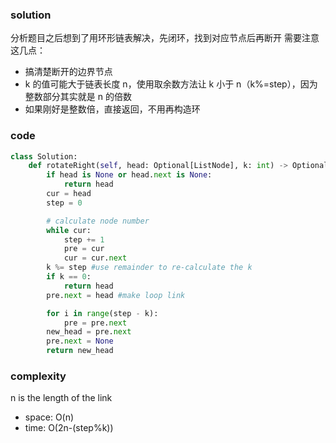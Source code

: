 ### solution

分析题目之后想到了用环形链表解决，先闭环，找到对应节点后再断开
需要注意这几点：

- 搞清楚断开的边界节点
- k 的值可能大于链表长度 n，使用取余数方法让 k 小于 n（k%=step），因为整数部分其实就是 n 的倍数
- 如果刚好是整数倍，直接返回，不用再构造环

### code

```python
class Solution:
    def rotateRight(self, head: Optional[ListNode], k: int) -> Optional[ListNode]:
        if head is None or head.next is None:
            return head
        cur = head
        step = 0

        # calculate node number
        while cur:
            step += 1
            pre = cur
            cur = cur.next
        k %= step #use remainder to re-calculate the k
        if k == 0:
            return head
        pre.next = head #make loop link

        for i in range(step - k):
            pre = pre.next
        new_head = pre.next
        pre.next = None
        return new_head

```

### complexity

n is the length of the link

- space: O(n)
- time: O(2n-(step%k))
